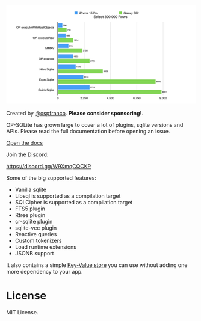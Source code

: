 ![benchmark](benchmark2.jpg)

Created by [@ospfranco](https://twitter.com/ospfranco). **Please consider sponsoring!**.

OP-SQLite has grown large to cover a lot of plugins, sqlite versions and APIs. Please read the full documentation before opening an issue.

[Open the docs](https://op-engineering.github.io/op-sqlite/)

Join the Discord:

https://discord.gg/W9XmqCQCKP

Some of the big supported features:

- Vanilla sqlite
- Libsql is supported as a compilation target
- SQLCipher is supported as a compilation target
- FTS5 plugin
- Rtree plugin
- cr-sqlite plugin
- sqlite-vec plugin
- Reactive queries
- Custom tokenizers
- Load runtime extensions
- JSONB support

It also contains a simple [Key-Value store](https://op-engineering.github.io/op-sqlite/docs/key_value_storage) you can use without adding one more dependency to your app.

# License

MIT License.
